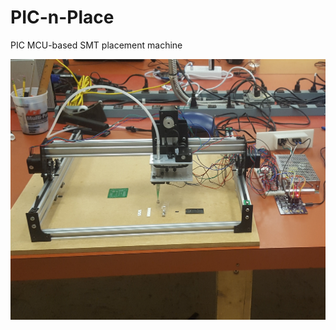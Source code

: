 # PIC-n-Place
PIC MCU-based SMT placement machine

![Image of the PIC-n-Place](doc/machine_full_poster.jpg)
